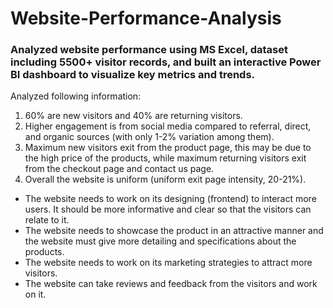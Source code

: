 # Website-Performance-Analysis
<h3>Analyzed website performance using MS Excel, dataset including 5500+ visitor records, and built an interactive Power BI dashboard to visualize key metrics and trends.</h3>
<p>Analyzed following information:
<ol>
<li>60% are new visitors and 40% are returning visitors.</li> 
<li>Higher engagement is from social media compared to referral, direct, and organic sources (with only 1-2% variation among them).</li>
<li>Maximum new visitors exit from the product page, this may be due to the high price of the products, while maximum returning visitors exit from the checkout page and contact us page.</li>
<li>Overall the website is uniform (uniform exit page intensity, 20-21%).</li>
</ol>
</p>
<ul>
<li>The website needs to work on its designing (frontend) to interact more users. It should be more informative and clear so that the visitors can relate to it.</li>
<li>The website needs to showcase the product in an attractive manner and the website must give more detailing and specifications about the products.</li> 
<li>The website needs to work on its marketing strategies to attract more visitors.</li>
<li>The website can take reviews and feedback from the visitors and work on it.</li>
</ul>